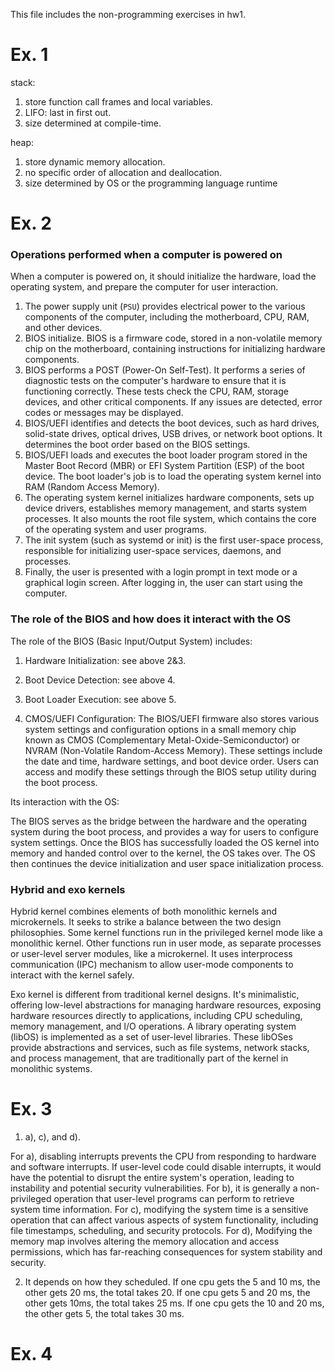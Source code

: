 This file includes the non-programming exercises in hw1.

# Ex. 1

stack: 
1. store function call frames and local variables.
2. LIFO: last in first out.
3. size determined at compile-time.

heap:
1. store dynamic memory allocation.
2. no specific order of allocation and deallocation.
3. size determined by OS or the programming language runtime

# Ex. 2

### Operations performed when a computer is powered on

When a computer is powered on, it should initialize the hardware, load the operating system, and prepare the computer for user interaction.
1. The power supply unit (`PSU`) provides electrical power to the various components of the computer, including the motherboard, CPU, RAM, and other devices.
2. BIOS initialize. BIOS is a firmware code, stored in a non-volatile memory chip on the motherboard, containing instructions for initializing hardware components.
3. BIOS performs a POST (Power-On Self-Test). It performs a series of diagnostic tests on the computer's hardware to ensure that it is functioning correctly. These tests check the CPU, RAM, storage devices, and other critical components. If any issues are detected, error codes or messages may be displayed.
4. BIOS/UEFI identifies and detects the boot devices, such as hard drives, solid-state drives, optical drives, USB drives, or network boot options. It determines the boot order based on the BIOS settings.
5. BIOS/UEFI loads and executes the boot loader program stored in the Master Boot Record (MBR) or EFI System Partition (ESP) of the boot device. The boot loader's job is to load the operating system kernel into RAM (Random Access Memory).
6. The operating system kernel initializes hardware components, sets up device drivers, establishes memory management, and starts system processes. It also mounts the root file system, which contains the core of the operating system and user programs.
7. The init system (such as systemd or init) is the first user-space process, responsible for initializing user-space services, daemons, and processes.
8. Finally, the user is presented with a login prompt in text mode or a graphical login screen. After logging in, the user can start using the computer.

###  The role of the BIOS and how does it interact with the OS

The role of the BIOS (Basic Input/Output System) includes:

1. Hardware Initialization: see above 2&3.

2. Boot Device Detection: see above 4.

3. Boot Loader Execution: see above 5.

4. CMOS/UEFI Configuration: The BIOS/UEFI firmware also stores various system settings and configuration options in a small memory chip known as CMOS (Complementary Metal-Oxide-Semiconductor) or NVRAM (Non-Volatile Random-Access Memory). These settings include the date and time, hardware settings, and boot device order. Users can access and modify these settings through the BIOS setup utility during the boot process.

Its interaction with the OS:

The BIOS serves as the bridge between the hardware and the operating system during the boot process, and provides a way for users to configure system settings. Once the BIOS has successfully loaded the OS kernel into memory and handed control over to the kernel, the OS takes over. The OS then continues the device initialization and user space initialization process.

### Hybrid and exo kernels

Hybrid kernel combines elements of both monolithic kernels and microkernels. It seeks to strike a balance between the two design philosophies. Some kernel functions run in the privileged kernel mode like a monolithic kernel. Other functions run in user mode, as separate processes or user-level server modules, like a microkernel. It uses interprocess communication (IPC) mechanism to allow user-mode components to interact with the kernel safely.

Exo kernel is different from traditional kernel designs. It's minimalistic, offering low-level abstractions for managing hardware resources, exposing hardware resources directly to applications, including CPU scheduling, memory management, and I/O operations. A library operating system (libOS) is implemented as a set of user-level libraries. These libOSes provide abstractions and services, such as file systems, network stacks, and process management, that are traditionally part of the kernel in monolithic systems.

# Ex. 3

1. a), c), and d). 

For a), disabling interrupts prevents the CPU from responding to hardware and software interrupts. If user-level code could disable interrupts, it would have the potential to disrupt the entire system's operation, leading to instability and potential security vulnerabilities. For b), it is generally a non-privileged operation that user-level programs can perform to retrieve system time information. For c), modifying the system time is a sensitive operation that can affect various aspects of system functionality, including file timestamps, scheduling, and security protocols. For d), Modifying the memory map involves altering the memory allocation and access permissions, which has far-reaching consequences for system stability and security. 

2. It depends on how they scheduled. If one cpu gets the 5 and 10 ms, the other gets 20 ms, the total takes 20. If one cpu gets 5 and 20 ms, the other gets 10ms, the total takes 25 ms. If one cpu gets the 10 and 20 ms, the other gets 5, the total takes 30 ms. 

# Ex. 4



